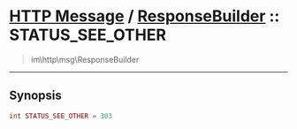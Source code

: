 # [HTTP Message](http.md) / [ResponseBuilder](http-ResponseBuilder.md) :: STATUS_SEE_OTHER
 > im\http\msg\ResponseBuilder
____

## Synopsis
```php
int STATUS_SEE_OTHER = 303
```
